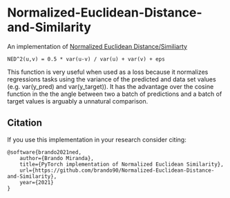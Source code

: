 # Normalized-Euclidean-Distance-and-Similarity

An implementation of [Normalized Euclidean Distance/Similiarty](https://stats.stackexchange.com/questions/136232/definition-of-normalized-euclidean-distance)

```
NED^2(u,v) = 0.5 * var(u-v) / var(u) + var(v) + eps
```

This function is very useful when used as a loss because it normalizes regressions tasks using the variance of the predicted and data set values (e.g. var(y_pred) and var(y_target)).
It has the advantage over the cosine function in the the angle between two a batch of predictions and a batch of target values is arguably a unnatural comparison.

## Citation
If you use this implementation in your research consider citing:

```
@software{brando2021ned,
    author={Brando Miranda},
    title={PyTorch implementation of Normalized Euclidean Similarity},
    url={https://github.com/brando90/Normalized-Euclidean-Distance-and-Similarity},
    year={2021}
}
```
